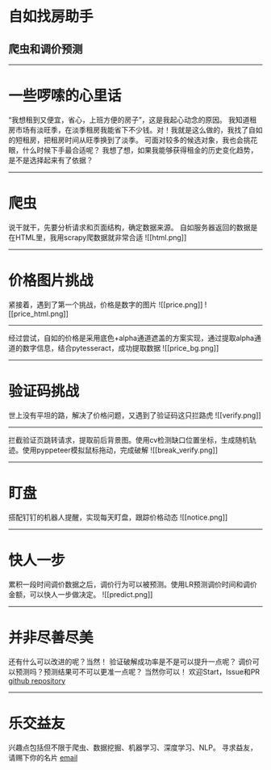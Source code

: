 # 自如找房助手
## 爬虫和调价预测

---

# 一些啰嗦的心里话
“我想租到又便宜，省心，上班方便的房子”，这是我起心动念的原因。
我知道租房市场有淡旺季，在淡季租房我能省下不少钱。对！我就是这么做的，我找了自如的短租房，把租房时间从旺季换到了淡季。
可面对较多的候选对象，我也会挑花眼，什么时候下手最合适呢？
我想了想，如果我能够获得租金的历史变化趋势，是不是选择起来有了依据？

---
# 爬虫
说干就干，先要分析请求和页面结构，确定数据来源。
自如服务器返回的数据是在HTML里，我用scrapy爬数据就非常合适
![[html.png]]

---
# 价格图片挑战
紧接着，遇到了第一个挑战，价格是数字的图片
![[price.png]]
![[price_html.png]]

---

经过尝试，自如的价格是采用底色+alpha通道遮盖的方案实现，通过提取alpha通道的数字信息，结合pytesseract，成功提取数据
![[price_bg.png]]

---
# 验证码挑战
世上没有平坦的路，解决了价格问题，又遇到了验证码这只拦路虎
![[verify.png]]

---

拦截验证页跳转请求，提取前后背景图。使用cv检测缺口位置坐标，生成随机轨迹。使用pyppeteer模拟鼠标拖动，完成破解
![[break_verify.png]]

---
# 盯盘
搭配钉钉的机器人提醒，实现每天盯盘，跟踪价格动态
![[notice.png]]

---
# 快人一步
累积一段时间调价数据之后，调价行为可以被预测。使用LR预测调价时间和调价金额，可以快人一步做决定。
![[predict.png]]

---
# 并非尽善尽美
还有什么可以改进的呢？当然！
验证破解成功率是不是可以提升一点呢？
调价可以预测吗？预测结果可不可以更准一点呢？
当然你可以！
欢迎Start，Issue和PR
[github repository](https://github.com/WmLiao24/ziroom_spider)

---
# 乐交益友
兴趣点包括但不限于爬虫、数据挖掘、机器学习、深度学习、NLP。
寻求益友，请赐下你的名片
[email](mailto://wm.liao@qq.com)


